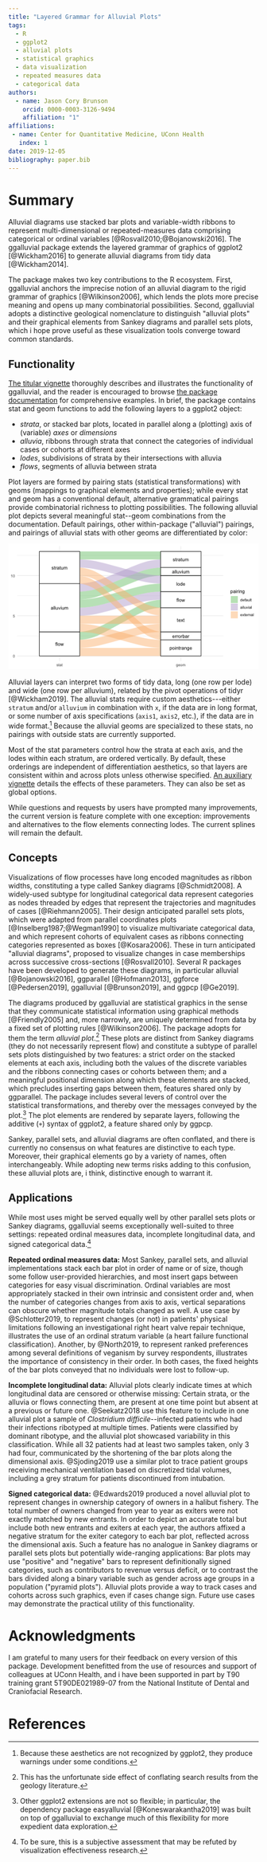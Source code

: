 ```yaml
---
title: "Layered Grammar for Alluvial Plots"
tags:
  - R
  - ggplot2
  - alluvial plots
  - statistical graphics
  - data visualization
  - repeated measures data
  - categorical data
authors:
  - name: Jason Cory Brunson
    orcid: 0000-0003-3126-9494
    affiliation: "1"
affiliations:
 - name: Center for Quantitative Medicine, UConn Health
   index: 1
date: 2019-12-05
bibliography: paper.bib
---
```


<!--
To generate `paper.md`, execute this from the console:
```r
knitr::knit("paper.rmd", "paper.md")
```
-->



# Summary

Alluvial diagrams use stacked bar plots and variable-width ribbons to represent multi-dimensional or repeated-measures data comprising categorical or ordinal variables [@Rosvall2010;@Bojanowski2016]. The ggalluvial package extends the layered grammar of graphics of ggplot2 [@Wickham2016] to generate alluvial diagrams from tidy data [@Wickham2014].

The package makes two key contributions to the R ecosystem.
First, ggalluvial anchors the imprecise notion of an alluvial diagram to the rigid grammar of graphics [@Wilkinson2006], which lends the plots more precise meaning and opens up many combinatorial possibilities.
Second, ggalluvial adopts a distinctive geological nomenclature to distinguish "alluvial plots" and their graphical elements from Sankey diagrams and parallel sets plots, which i hope prove useful as these visualization tools converge toward common standards.

## Functionality

[The titular vignette](http://corybrunson.github.io/ggalluvial/articles/ggalluvial.html) thoroughly describes and illustrates the functionality of ggalluvial, and the reader is encouraged to browse [the package documentation](http://corybrunson.github.io/ggalluvial/reference/index.html) for comprehensive examples. In brief, the package contains stat and geom functions to add the following layers to a ggplot2 object:

* _strata_, or stacked bar plots, located in parallel along a (plotting) axis of (variable) _axes_ or _dimensions_
* _alluvia_, ribbons through strata that connect the categories of individual cases or cohorts at different axes
* _lodes_, subdivisions of strata by their intersections with alluvia
* _flows_, segments of alluvia between strata

Plot layers are formed by pairing stats (statistical transformations) with geoms (mappings to graphical elements and properties); while every stat and geom has a conventional default, alternative grammatical pairings provide combinatorial richness to plotting possibilities.
The following alluvial plot depicts several meaningful stat--geom combinations from the documentation. Default pairings, other within-package ("alluvial") pairings, and pairings of alluvial stats with other geoms are differentiated by color:

![](paper/figure-1.png)

Alluvial layers can interpret two forms of tidy data, long (one row per lode) and wide (one row per alluvium), related by the pivot operations of tidyr [@Wickham2019].
The alluvial stats require custom aesthetics---either `stratum` and/or `alluvium` in combination with `x`, if the data are in long format, or some number of axis specifications (`axis1`, `axis2`, etc.), if the data are in wide format.[^warnings] Because the alluvial geoms are specialized to these stats, no pairings with outside stats are currently supported.

[^warnings]: Because these aesthetics are not recognized by ggplot2, they produce warnings under some conditions.

Most of the stat parameters control how the strata at each axis, and the lodes within each stratum, are ordered vertically. By default, these orderings are independent of differentiation aesthetics, so that layers are consistent within and across plots unless otherwise specified. [An auxiliary vignette](http://corybrunson.github.io/ggalluvial/articles/order-rectangles.html) details the effects of these parameters. They can also be set as global options.

While questions and requests by users have prompted many improvements, the current version is feature complete with one exception: improvements and alternatives to the flow elements connecting lodes. The current splines will remain the default.

## Concepts

Visualizations of flow processes have long encoded magnitudes as ribbon widths, constituting a type called Sankey diagrams [@Schmidt2008].
A widely-used subtype for longitudinal categorical data represent categories as nodes threaded by edges that represent the trajectories and magnitudes of cases [@Riehmann2005].
Their design anticipated parallel sets plots, which were adapted from parallel coordinates plots [@Inselberg1987;@Wegman1990] to visualize multivariate categorical data, and which represent cohorts of equivalent cases as ribbons connecting categories represented as boxes [@Kosara2006].
These in turn anticipated "alluvial diagrams", proposed to visualize changes in case memberships across successive cross-sections [@Rosvall2010].
Several R packages have been developed to generate these diagrams, in particular alluvial [@Bojanowski2016], ggparallel [@Hofmann2013], ggforce [@Pedersen2019], ggalluvial [@Brunson2019], and ggpcp [@Ge2019].

The diagrams produced by ggalluvial are statistical graphics in the sense that they communicate statistical information using graphical methods [@Friendly2005] and, more narrowly, are uniquely determined from data by a fixed set of plotting rules [@Wilkinson2006]. The package adopts for them the term _alluvial plot_.[^plots]
These plots are distinct from Sankey diagrams (they do not necessarily represent flow) and constitute a subtype of parallel sets plots distinguished by two features: a strict order on the stacked elements at each axis, including both the values of the discrete variables and the ribbons connecting cases or cohorts between them; and a meaningful positional dimension along which these elements are stacked, which precludes inserting gaps between them, features shared only by ggparallel.
The package includes several levers of control over the statistical transformations, and thereby over the messages conveyed by the plot.[^easy]
The plot elements are rendered by separate layers, following the additive (`+`) syntax of ggplot2, a feature shared only by ggpcp.

[^plots]: This has the unfortunate side effect of conflating search results from the geology literature.
[^easy]: Other ggplot2 extensions are not so flexible; in particular, the dependency package easyalluvial [@Koneswarakantha2019] was built on top of ggalluvial to exchange much of this flexibility for more expedient data exploration.

Sankey, parallel sets, and alluvial diagrams are often conflated, and there is currently no consensus on what features are distinctive to each type.
Moreover, their graphical elements go by a variety of names, often interchangeably.
While adopting new terms risks adding to this confusion, these alluvial plots are, i think, distinctive enough to warrant it.

## Applications

While most uses might be served equally well by other parallel sets plots or Sankey diagrams, ggalluvial seems exceptionally well-suited to three settings: repeated ordinal measures data, incomplete longitudinal data, and signed categorical data.[^opinion]

[^opinion]: To be sure, this is a subjective assessment that may be refuted by visualization effectiveness research.

**Repeated ordinal measures data:**
Most Sankey, parallel sets, and alluvial implementations stack each bar plot in order of name or of size, though some follow user-provided hierarchies, and most insert gaps between categories for easy visual discrimination. Ordinal variables are most appropriately stacked in their own intrinsic and consistent order and, when the number of categories changes from axis to axis, vertical separations can obscure whether magnitude totals changed as well. A use case by @Schlotter2019, to represent changes (or not) in patients' physical limitations following an investigational right heart valve repair technique, illustrates the use of an ordinal stratum variable (a heart failure functional classification). Another, by @North2019, to represent ranked preferences among several definitions of veganism by survey respondents, illustrates the importance of consistency in their order. In both cases, the fixed heights of the bar plots conveyed that no individuals were lost to follow-up.

**Incomplete longitudinal data:**
Alluvial plots clearly indicate times at which longitudinal data are censored or otherwise missing: Certain strata, or the alluvia or flows connecting them, are present at one time point but absent at a previous or future one.
@Seekatz2018 use this feature to include in one alluvial plot a sample of _Clostridium difficile_--infected patients who had their infections ribotyped at multiple times. Patients were classified by dominant ribotype, and the alluvial plot showcased variability in this classification. While all 32 patients had at least two samples taken, only 3 had four, communicated by the shortening of the bar plots along the dimensional axis.
@Sjoding2019 use a similar plot to trace patient groups receiving mechanical ventilation based on discretized tidal volumes, including a grey stratum for patients discontinued from intubation.

**Signed categorical data:**
@Edwards2019 produced a novel alluvial plot to represent changes in ownership category of owners in a halibut fishery. The total number of owners changed from year to year as exiters were not exactly matched by new entrants. In order to depict an accurate total but include both new entrants and exiters at each year, the authors affixed a negative stratum for the exiter category to each bar plot, reflected across the dimensional axis. Such a feature has no analogue in Sankey diagrams or parallel sets plots but potentially wide-ranging applications: Bar plots may use "positive" and "negative" bars to represent definitionally signed categories, such as contributors to revenue versus deficit, or to contrast the bars divided along a binary variable such as gender across age groups in a population ("pyramid plots"). Alluvial plots provide a way to track cases and cohorts across such graphics, even if cases change sign. Future use cases may demonstrate the practical utility of this functionality.

# Acknowledgments

I am grateful to many users for their feedback on every version of this package. Development benefitted from the use of resources and support of colleagues at UConn Health, and i have been supported in part by T90 training grant 5T90DE021989-07 from the National Institute of Dental and Craniofacial Research.

# References
